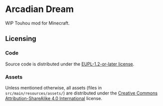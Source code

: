 # Arcadian Dream
WIP Touhou mod for Minecraft.

## Licensing

### Code
Source code is distributed under the [EUPL-1.2-or-later license](LICENSE).

### Assets
Unless mentioned otherwise, all assets (files in `src/main/resources/assets/`) are distributed under the [Creative Commons Attribution-ShareAlike 4.0 International](https://creativecommons.org/licenses/by-sa/4.0/) license.